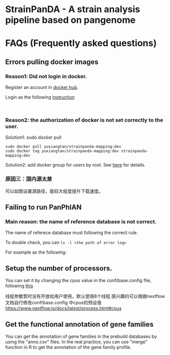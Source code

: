 # StrainPanDA - A strain analysis pipeline based on pangenome
# FAQs (Frequently asked questions)


## Errors pulling docker images


### Reason1: Did not login in docker.

Register an account in [docker hub](https://hub.docker.com/).

Login as the following [instruction](https://www.runoob.com/docker/docker-login-command.html)

<br>

### Reason2: the authorization of docker is not set correctly to the user.

Solution1: sudo docker pull

```
sudo docker pull yuxiangtan/strainpanda-mapping:dev
sudo docker tag yuxiangtan/strainpanda-mapping:dev strainpanda-mapping:dev
```

Solution2: add docker group for users by root. See [here](https://docs.docker.com/engine/install/linux-postinstall/) for details.

### 原因三：国内源太差

可以如图设置源路径，能较大程度提升下载速度。

## Failing to run PanPhlAN

### Main reason: the name of reference database is not correct.

The name of referece database must following the correct rule.

To double check, you can `ls -l <the path of error log>`

For example as the following:



## Setup the number of processors.


You can set it by changing the cpus value in the conf/base.config file, following [this](https://www.nextflow.io/docs/latest/process.html#cpus )


线程参数暂时没有开放给用户使用，默认使用8个线程
感兴趣的可以根据nextflow文档自行修改conf/base.config 中cpus的预设值 
https://www.nextflow.io/docs/latest/process.html#cpus 


## Get the functional annotation of gene families 

You can get the annotation of gene families in the prebuild databases by using the "anno.csv" files. In the real practice, you can use "merge" function in R to get the annotation of the gene family profile.
